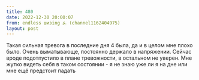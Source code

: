 ```yaml
---
title: 480
date: 2022-12-30 20:00:07
from: endless шизing ⍼ (channel1162404975)
layout: post
---
```


Такая сильная тревога в последние дня 4 была, да и в целом мне плохо было. Очень выматывающе, постоянно держало в напряжении. Сейчас вроде подотпустило в плане тревожности, в остальном не уверен. Мне жутко видеть себя в таком состоянии - я не знаю уже ли я на дне или мне ещё предстоит падать
